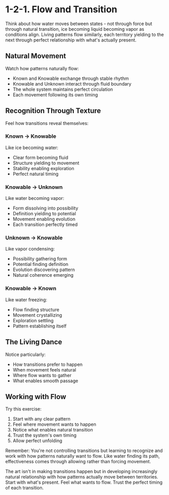 # 1-2-1. Flow and Transition

Think about how water moves between states - not through force but through natural transition, ice becoming liquid becoming vapor as conditions align. Living patterns flow similarly, each territory yielding to the next through perfect relationship with what's actually present.

## Natural Movement



Watch how patterns naturally flow:

* Known and Knowable exchange through stable rhythm
* Knowable and Unknown interact through fluid boundary
* The whole system maintains perfect circulation
* Each movement following its own timing

## Recognition Through Texture

Feel how transitions reveal themselves:

### Known → Knowable

Like ice becoming water:

* Clear form becoming fluid
* Structure yielding to movement
* Stability enabling exploration
* Perfect natural timing

### Knowable → Unknown

Like water becoming vapor:

* Form dissolving into possibility
* Definition yielding to potential
* Movement enabling evolution
* Each transition perfectly timed

### Unknown → Knowable

Like vapor condensing:

* Possibility gathering form
* Potential finding definition
* Evolution discovering pattern
* Natural coherence emerging

### Knowable → Known

Like water freezing:

* Flow finding structure
* Movement crystallizing
* Exploration settling
* Pattern establishing itself

## The Living Dance

Notice particularly:

* How transitions prefer to happen
* When movement feels natural
* Where flow wants to gather
* What enables smooth passage

## Working with Flow

Try this exercise:

1. Start with any clear pattern
2. Feel where movement wants to happen
3. Notice what enables natural transition
4. Trust the system's own timing
5. Allow perfect unfolding

Remember: You're not controlling transitions but learning to recognize and work with how patterns naturally want to flow. Like water finding its path, effectiveness comes through allowing rather than forcing movement.

The art isn't in making transitions happen but in developing increasingly natural relationship with how patterns actually move between territories. Start with what's present. Feel what wants to flow. Trust the perfect timing of each transition.
